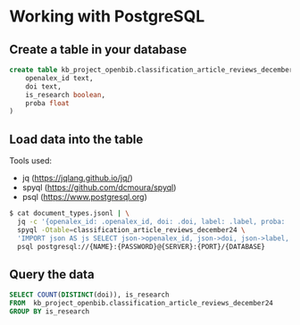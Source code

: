 # Working with PostgreSQL

## Create a table in your database

```sql
create table kb_project_openbib.classification_article_reviews_december24 (
	openalex_id text,
	doi text,
	is_research boolean,
	proba float
)
```

## Load data into the table

Tools used: 
- jq (https://jqlang.github.io/jq/)
- spyql (https://github.com/dcmoura/spyql)
- psql (https://www.postgresql.org)

```bash
$ cat document_types.jsonl | \
  jq -c '{openalex_id: .openalex_id, doi: .doi, label: .label, proba: .proba}' | \
  spyql -Otable=classification_article_reviews_december24 \
  'IMPORT json AS js SELECT json->openalex_id, json->doi, json->label, json->proba FROM json TO sql' | \
  psql postgresql://{NAME}:{PASSWORD}@{SERVER}:{PORT}/{DATABASE}
```

## Query the data

```sql
SELECT COUNT(DISTINCT(doi)), is_research
FROM  kb_project_openbib.classification_article_reviews_december24
GROUP BY is_research
```
